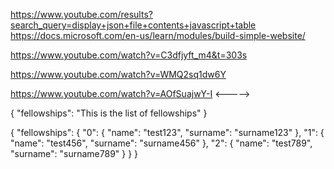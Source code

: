 https://www.youtube.com/results?search_query=display+json+file+contents+javascript+table
https://docs.microsoft.com/en-us/learn/modules/build-simple-website/

https://www.youtube.com/watch?v=C3dfjyft_m4&t=303s

https://www.youtube.com/watch?v=WMQ2sq1dw6Y

https://www.youtube.com/watch?v=AOfSuajwY-I <----->

{
    "fellowships": "This is the list of fellowships"
}

{
    "fellowships": {
      "0": {
        "name": "test123",
        "surname": "surname123"
      },
      "1": {
        "name": "test456",
        "surname": "surname456"
      },
      "2": {
        "name": "test789",
        "surname": "surname789"
      }
    }
}